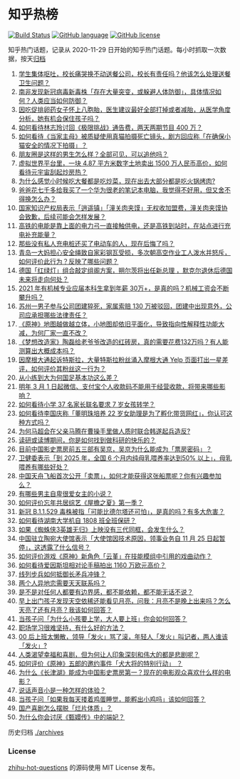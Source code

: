 # 知乎热榜
[![Build Status](https://github.com/ToWeLong/zhihu-hot-questions/workflows/CI/badge.svg)](https://github.com/ToWeLong/zhihu-hot-questions/actions)
[![GitHub language](https://img.shields.io/badge/language-golang-orange.svg)](https://golang.org/)
[![GitHub license](https://img.shields.io/github/license/ToWeLong/zhihu-hot-questions)](https://github.com/ToWeLong/zhihu-hot-questions/blob/main/LICENSE)

知乎热门话题，记录从 2020-11-29 日开始的知乎热门话题。每小时抓取一次数据，按天[归档](./archives)

<!-- BEGIN -->

1. [学生集体呕吐，校长痛哭换不动送餐公司，校长有责任吗？他该怎么处理送餐卫生问题？](https://www.zhihu.com/question/501638034)
1. [南非发现新冠病毒新毒株「存在大量突变，或躲避人体防御」，具体情况如何？人类应当如何防御？](https://www.zhihu.com/question/501601977)
1. [因吃促排卵药女子怀上八胞胎，医生建议最好全部打掉或者减胎，从医学角度分析，她有机会保住孩子吗？](https://www.zhihu.com/question/501669512)
1. [如何看待林志玲讨回《极限挑战》通告费，两天两期节目 400 万？](https://www.zhihu.com/question/501356854)
1. [如何看待《当家主母》被质疑使用真猫拍摄死亡镜头，剧方回应称「在确保小猫安全的情况下拍摄」？](https://www.zhihu.com/question/501649709)
1. [朋友圈是这样的男生怎么样？全部可见，可以追他吗？](https://www.zhihu.com/question/498945481)
1. [虚拟世界平台里，一块 4.87 平方米数字土地卖出 1500 万人民币高价，如何看待元宇宙刮起炒房热？](https://www.zhihu.com/question/501503416)
1. [为什么感觉小时候吃大餐都是吃炒菜，现在出去大部分都是吃火锅烤肉?](https://www.zhihu.com/question/494546543)
1. [爸爸花七千多给我买了一个华为很老的笔记本电脑，我觉得不好用，但又舍不得换怎么办？](https://www.zhihu.com/question/415707444)
1. [国家知识产权局表示「逍遥镇」「潼关肉夹馍」无权收加盟费，潼关肉夹馍协会致歉，后续可能会怎样发展？](https://www.zhihu.com/question/501603235)
1. [高铁的电能是靠上面的电力弓一直接触供电，还是高铁到站时，在站点进行充电补充能量？](https://www.zhihu.com/question/63127840)
1. [那些没有私人充电桩还买了电动车的人，现在后悔了吗？](https://www.zhihu.com/question/501210095)
1. [青岛一大妈担心安全绳致自家彩钢瓦受损，多次朝高空作业工人泼水并怒斥，如何评价此行为？反映了哪些问题？](https://www.zhihu.com/question/501694440)
1. [德国「红绿灯」组合敲定组阁方案，朔尔茨将出任新总理 ，默克尔退休后德国未来将走向何处？](https://www.zhihu.com/question/501302387)
1. [2021 年有机械专业应届本科生拿到年薪 30万+，是真的吗？机械工资会不断攀升吗？](https://www.zhihu.com/question/500949887)
1. [苏州一男子参与公司团建猝死，家属索赔 130 万被驳回，团建中出现意外，公司应承担哪些法律责任？](https://www.zhihu.com/question/501236541)
1. [《原神》地图越做越立体，小地图却依旧平面化，导致指向性解释性功能大减，为何厂家一直不改？](https://www.zhihu.com/question/499485760)
1. [《梦想改造家》陶磊给老爷爷改造的红砖房，真的需要花费132万吗？有人能测算出大概成本吗？](https://www.zhihu.com/question/500947998)
1. [因摩根大通起诉特斯拉，大量特斯拉粉丝涌入摩根大通 Yelp 页面打出一星差评，如何评价其粉丝这一行为？](https://www.zhihu.com/question/501300015)
1. [从小练到大为何国足基本功这么差？](https://www.zhihu.com/question/485920771)
1. [明年 3 月 1 日起微信、支付宝个人收款码不能用于经营收款，将带来哪些影响？](https://www.zhihu.com/question/501704753)
1. [如何看待小学 37 名家长联名要求 7 岁女孩转学？](https://www.zhihu.com/question/492632606)
1. [如何看待李国庆称「董明珠培养 22 岁女助理是为了孵化带货网红」，你认可这种方式吗？](https://www.zhihu.com/question/501336972)
1. [为何马超会在父亲马腾在曹操手里做人质时联合韩遂起兵造反?](https://www.zhihu.com/question/275785636)
1. [读研或读博期间，你是如何找到做科研的快乐的？](https://www.zhihu.com/question/501117848)
1. [目前中国影史票房前五三部有吴京，吴京为什么能成为「票房密码」？](https://www.zhihu.com/question/501197748)
1. [卫健委表示「到 2025 年，全国 6 个月内纯母乳喂养率达到50% 以上」，母乳喂养有哪些好处？](https://www.zhihu.com/question/501164962)
1. [中国天舟飞船首次公开「卖票」，如何才能获得这张船票呢？你有兴趣参加么？](https://www.zhihu.com/question/501572652)
1. [有哪些男主自卑很爱女主的小说？](https://www.zhihu.com/question/378608483)
1. [如何评价忘年共居综艺《屋檐之夏》第一季？](https://www.zhihu.com/question/501602109)
1. [新冠 B.1.1.529 毒株被指「可能比德尔塔还可怕」，是真的吗？有多大危害？](https://www.zhihu.com/question/501576771)
1. [如何看待湖南大学机自 1808 班全班保研？](https://www.zhihu.com/question/500874738)
1. [如果《蜘蛛侠3英雄无归》上映没有三代同框，会发生什么？](https://www.zhihu.com/question/500068652)
1. [中国驻立陶宛大使馆表示「大使馆因技术原因，领事业务自 11 月 25 日起暂停」，这透露了什么信号？](https://www.zhihu.com/question/501612815)
1. [如何评价游戏《原神》新角色「云堇」在技能模组中引用的戏曲动作？](https://www.zhihu.com/question/501222299)
1. [如何看待爱因斯坦相对论手稿拍出 1160 万欧元高价？](https://www.zhihu.com/question/501018514)
1. [线列步兵如何抵御长矛兵冲锋？](https://www.zhihu.com/question/426457945)
1. [两个人异地恋需要天天联系吗？](https://www.zhihu.com/question/368963597)
1. [是不是对任何人都要有边界感，都不能依赖，都不能无话不说？](https://www.zhihu.com/question/493472085)
1. [早上出门孩子发现天空依稀还能看见月亮，问我：月亮不是晚上出来吗？怎么天亮了还有月亮？我该如何回答？](https://www.zhihu.com/question/500970513)
1. [当孩子问「为什么小孩要上学，大人要上班」你会如何回答？](https://www.zhihu.com/question/500414143)
1. [职场学习很难坚持，有什么好的方法？](https://www.zhihu.com/question/493041389)
1. [00 后上班太懒散，领导「发火」骂了滚，年轻人「发火」叫记者，两人谁该「发火」?](https://www.zhihu.com/question/489482590)
1. [人类渴望幸福和喜剧，但为何让人印象深刻和伟大的都是悲剧呢？](https://www.zhihu.com/question/416892639)
1. [如何评价《原神》五郎的邀约事件「犬大将的特别行动」 ？](https://www.zhihu.com/question/501245680)
1. [为什么《长津湖》能成为中国影史票房第一？现在的电影观众喜欢什么样的电影？](https://www.zhihu.com/question/501454190)
1. [说话声音小是一种怎样的体验？](https://www.zhihu.com/question/34838621)
1. [当孩子问「如果我每天搂着鸡蛋睡觉，能孵出小鸡吗」该如何回答？](https://www.zhihu.com/question/487479832)
1. [国产喜剧怎么摆脱「烂片体质」？](https://www.zhihu.com/question/328616434)
1. [为什么你会讨厌《甄嬛传》中的端妃？](https://www.zhihu.com/question/494720726)

<!-- END -->

历史归档 [./archives](./archives)


### License
[zhihu-hot-questions](https://github.com/towelong/zhihu-hot-questions) 的源码使用 MIT License 发布。